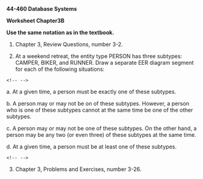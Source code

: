 **44-460 Database Systems**

**Worksheet Chapter3B**

**Use the same notation as in the textbook.**

1.  Chapter 3, Review Questions, number 3-2.

2.  At a weekend retreat, the entity type PERSON has three subtypes: CAMPER, BIKER, and RUNNER. Draw a separate EER diagram segment for each of the following situations:

```{=html}
<!-- -->
```
a.  At a given time, a person must be exactly one of these subtypes.

b.  A person may or may not be on of these subtypes. However, a person who is one of these subtypes cannot at the same time be one of the other subtypes.

c.  A person may or may not be one of these subtypes. On the other hand, a person may be any two (or even three) of these subtypes at the same time.

d.  At a given time, a person must be at least one of these subtypes.

```{=html}
<!-- -->
```
3.  Chapter 3, Problems and Exercises, number 3-26.
